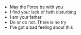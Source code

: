 * May the Force be with you
* I find your lack of faith disturbing
* I am your father
* Do or do not. There is no try
* I’ve got a bad feeling about this 
